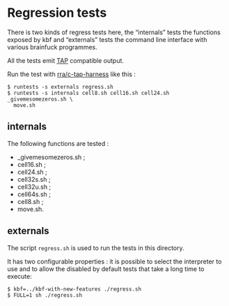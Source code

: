 Regression tests
================

There is two kinds of regress tests here, the “internals” tests
the functions exposed by kbf and “externals” tests the command line
interface with various brainfuck programmes.

All the tests emit [TAP](https://testanything.org/) compatible output.

Run the test with [rra/c-tap-harness](https://github.com/rra/c-tap-harness)
like this :

    $ runtests -s externals regress.sh
    $ runtests -s internals cell8.sh cell16.sh cell24.sh _givemesomezeros.sh \
      move.sh

internals
---------

The following functions are tested :

* \_givemesomezeros.sh ;
* cell16.sh ;
* cell24.sh ;
* cell32s.sh ;
* cell32u.sh ;
* cell64s.sh ;
* cell8.sh ;
* move.sh.

externals
---------

The script `regress.sh` is used to run the tests in this directory.

It has two configurable properties : it is possible to select the
interpreter to use and to allow the disabled by default tests that take
a long time to execute:

    $ kbf=../kbf-with-new-features ./regress.sh
    $ FULL=1 sh ./regress.sh

